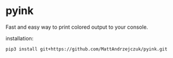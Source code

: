 # pyink
Fast and easy way to print colored output to your console.


installation:

`pip3 install git+https://github.com/MattAndrzejczuk/pyink.git`

